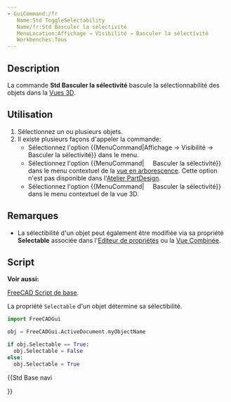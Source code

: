 ```yaml
---
- GuiCommand:/fr
   Name:Std ToggleSelectability
   Name/fr:Std Basculer la sélectivité
   MenuLocation:Affichage → Visibilité → Basculer la sélectivité
   Workbenches:Tous
---
```


## Description

La commande **Std Basculer la sélectivité** bascule la sélectionnabilité des objets dans la [Vues 3D](3D_view/fr.md).

## Utilisation

1.  Sélectionnez un ou plusieurs objets.
2.  Il existe plusieurs façons d\'appeler la commande:
    -   Sélectionnez l\'option {{MenuCommand|Affichage → Visibilité → <img src="images/Std_ToggleSelectability.svg" width=16px> Basculer la sélectivité}} dans le menu.
    -   Sélectionnez l\'option {{MenuCommand|<img src="images/Std_ToggleSelectability.svg" width=16px> Basculer la sélectivité}} dans le menu contextuel de la [vue en arborescence](tree_view/fr.md). Cette option n\'est pas disponible dans l\'[Atelier PartDesign](PartDesign_Workbench.md).
    -   Sélectionnez l\'option {{MenuCommand|<img src="images/Std_ToggleSelectability.svg" width=16px> Basculer la sélectivité}} dans le menu contextuel de la vue 3D.

## Remarques

-   La sélectibilité d\'un objet peut également être modifiée via sa propriété **Selectable** associée dans l\'[Editeur de propriétés](Property_editor/fr.md) ou la [Vue Combinée](Combo_view/fr.md).

## Script


**Voir aussi:**

[FreeCAD Script de base](FreeCAD_Scripting_Basics/fr.md).

La propriété `Selectable` d\'un objet détermine sa sélectibilité.


```python
import FreeCADGui

obj = FreeCADGui.ActiveDocument.myObjectName

if obj.Selectable == True:
  obj.Selectable = False
else:
  obj.Selectable = True
```





{{Std Base navi

}}  

